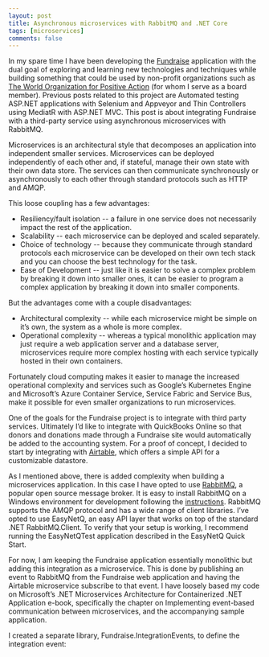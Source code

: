 ```yaml
---
layout: post
title: Asynchronous microservices with RabbitMQ and .NET Core
tags: [microservices]
comments: false
---
```


In my spare time I have been developing the [Fundraise](https://github.com/alindgren/Fundraise) application with the 
dual goal of exploring and learning new technologies and techniques while building something that could be used by 
non-profit organizations such as [The World Organization for Positive Action](https://www.worldpositiveaction.org/) 
(for whom I serve as a board member). Previous posts related to this project are Automated testing ASP.NET applications with Selenium and Appveyor and Thin Controllers using MediatR with ASP.NET MVC. This post is about integrating Fundraise with a third-party service using asynchronous microservices with RabbitMQ.

Microservices is an architectural style that decomposes an application into independent smaller services. Microservices can be deployed independently of each other and, if stateful, manage their own state with their own data store. The services can then communicate synchronously or asynchronously to each other through standard protocols such as HTTP and AMQP.

This loose coupling has a few advantages:

* Resiliency/fault isolation -- a failure in one service does not necessarily impact the rest of the application.
* Scalability -- each microservice can be deployed and scaled separately.
* Choice of technology -- because they communicate through standard protocols each microservice can be developed on their own tech stack and you can choose the best technology for the task.
* Ease of Development -- just like it is easier to solve a complex problem by breaking it down into smaller ones, it can be easier to program a complex application by breaking it down into smaller components.

But the advantages come with a couple disadvantages:

* Architectural complexity -- while each microservice might be simple on it’s own, the system as a whole is more complex.
* Operational complexity -- whereas a typical monolithic application may just require a web application server and a database server, microservices require more complex hosting with each service typically hosted in their own containers.

Fortunately cloud computing makes it easier to manage the increased operational complexity and services such as Google’s Kubernetes Engine and Microsoft’s Azure Container Service, Service Fabric and Service Bus, make it possible for even smaller organizations to run microservices.

One of the goals for the Fundraise project is to integrate with third party services. Ultimately I’d like to integrate with QuickBooks Online so that donors and donations made through a Fundraise site would automatically be added to the accounting system. For a proof of concept, I decided to start by integrating with [Airtable](https://airtable.com/invite/r/COvTRNbi), which offers a simple API for a customizable datastore.

As I mentioned above, there is added complexity when building a microservices application. In this case I have opted to use [RabbitMQ](https://www.rabbitmq.com/), a popular open source message broker. It is easy to install RabbitMQ on a Windows environment for development following the [instructions](https://www.rabbitmq.com/install-windows.html). RabbitMQ supports the AMQP protocol and has a wide range of client libraries. I’ve opted to use EasyNetQ, an easy API layer that works on top of the standard .NET RabbitMQ.Client. To verify that your setup is working, I recommend running the EasyNetQTest application described in the EasyNetQ Quick Start.

For now, I am keeping the Fundraise application essentially monolithic but adding this integration as a microservice. This is done by publishing an event to RabbitMQ from the Fundraise web application and having the Airtable microservice subscribe to that event. I have loosely based my code on Microsoft’s .NET Microservices Architecture for Containerized .NET Application e-book, specifically the chapter on Implementing event-based communication between microservices, and the accompanying sample application.

I created a separate library, Fundraise.IntegrationEvents, to define the integration event:
